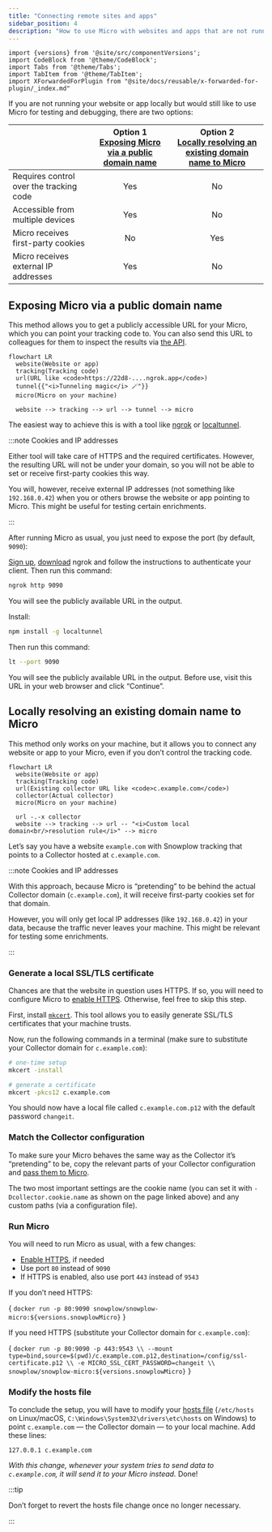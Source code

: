 ```yaml
---
title: "Connecting remote sites and apps"
sidebar_position: 4
description: "How to use Micro with websites and apps that are not running locally."
---
```


```mdx-code-block
import {versions} from '@site/src/componentVersions';
import CodeBlock from '@theme/CodeBlock';
import Tabs from '@theme/Tabs';
import TabItem from '@theme/TabItem';
import XForwardedForPlugin from "@site/docs/reusable/x-forwarded-for-plugin/_index.md"
```

If you are not running your website or app locally but would still like to use Micro for testing and debugging, there are two options:

| | Option 1<br/>[Exposing Micro via a public domain name](#exposing-micro-via-a-public-domain-name) | Option 2<br/>[Locally resolving an existing domain name to Micro](#locally-resolving-an-existing-domain-name-to-micro) |
|---|:-:|:-:|
| Requires control over the tracking code | Yes | No |
| Accessible from multiple devices | Yes | No |
| Micro receives first-party cookies | No | Yes |
| Micro receives external IP addresses | Yes | No |

## Exposing Micro via a public domain name

This method allows you to get a publicly accessible URL for your Micro, which you can point your tracking code to. You can also send this URL to colleagues for them to inspect the results via [the API](/docs/pipeline-components-and-applications/snowplow-micro/api/index.md).

```mermaid
flowchart LR
  website(Website or app)
  tracking(Tracking code)
  url(URL like <code>https://22d8-....ngrok.app</code>)
  tunnel{{"<i>Tunneling magic</i> 🪄"}}
  micro(Micro on your machine)

  website --> tracking --> url --> tunnel --> micro
```

The easiest way to achieve this is with a tool like [ngrok](https://ngrok.com/) or [localtunnel](https://theboroer.github.io/localtunnel-www/).

:::note Cookies and IP addresses

Either tool will take care of HTTPS and the required certificates. However, the resulting URL will not be under your domain, so you will not be able to set or receive first-party cookies this way.

You will, however, receive external IP addresses (not something like `192.168.0.42`) when you or others browse the website or app pointing to Micro. This might be useful for testing certain enrichments.

:::

After running Micro as usual, you just need to expose the port (by default, `9090`):

<Tabs groupId="exposing-micro" queryString>
  <TabItem value="ngrok" label="ngrok" default>

[Sign up](https://dashboard.ngrok.com/signup), [download](https://ngrok.com/download) ngrok and follow the instructions to authenticate your client. Then run this command:

```bash
ngrok http 9090
```

You will see the publicly available URL in the output.

  </TabItem>
  <TabItem value="localtunnel" label="localtunnel">

Install:

```bash
npm install -g localtunnel
```

Then run this command:

```bash
lt --port 9090
```

You will see the publicly available URL in the output. Before use, visit this URL in your web browser and click “Continue”.

  </TabItem>
</Tabs>


## Locally resolving an existing domain name to Micro

This method only works on your machine, but it allows you to connect any website or app to your Micro, even if you don’t control the tracking code.

```mermaid
flowchart LR
  website(Website or app)
  tracking(Tracking code)
  url(Existing collector URL like <code>c.example.com</code>)
  collector(Actual collector)
  micro(Micro on your machine)

  url -.-x collector
  website --> tracking --> url -- "<i>Custom local domain<br/>resolution rule</i>" --> micro
```

Let’s say you have a website `example.com` with Snowplow tracking that points to a Collector hosted at `c.example.com`.

:::note Cookies and IP addresses

With this approach, because Micro is “pretending” to be behind the actual Collector domain (`c.example.com`), it will receive first-party cookies set for that domain.

However, you will only get local IP addresses (like `192.168.0.42`) in your data, because the traffic never leaves your machine. This might be relevant for testing some enrichments.

<XForwardedForPlugin/>

:::

### Generate a local SSL/TLS certificate

Chances are that the website in question uses HTTPS. If so, you will need to configure Micro to [enable HTTPS](/docs/getting-started-with-micro/advanced-usage/index.md#enabling-https). Otherwise, feel free to skip this step.

First, install [`mkcert`](https://github.com/FiloSottile/mkcert). This tool allows you to easily generate SSL/TLS certificates that your machine trusts. 

Now, run the following commands in a terminal (make sure to substitute your Collector domain for `c.example.com`):

```bash
# one-time setup
mkcert -install

# generate a certificate
mkcert -pkcs12 c.example.com
```

You should now have a local file called `c.example.com.p12` with the default password `changeit`.

### Match the Collector configuration

To make sure your Micro behaves the same way as the Collector it’s “pretending” to be, copy the relevant parts of your Collector configuration and [pass them to Micro](/docs/getting-started-with-micro/advanced-usage/index.md#adding-custom-collector-configuration).

The two most important settings are the cookie name (you can set it with `-Dcollector.cookie.name` as shown on the page linked above) and any custom paths (via a configuration file).

### Run Micro

You will need to run Micro as usual, with a few changes:
* [Enable HTTPS](/docs/getting-started-with-micro/advanced-usage/index.md#enabling-https), if needed
* Use port `80` instead of `9090`
* If HTTPS is enabled, also use port `443` instead of `9543`

If you don’t need HTTPS:

<CodeBlock language="bash">{
`docker run -p 80:9090 snowplow/snowplow-micro:${versions.snowplowMicro}`
}</CodeBlock>

If you need HTTPS (substitute your Collector domain for `c.example.com`):

<CodeBlock language="bash">{
`docker run -p 80:9090 -p 443:9543 \\
  --mount type=bind,source=$(pwd)/c.example.com.p12,destination=/config/ssl-certificate.p12 \\
  -e MICRO_SSL_CERT_PASSWORD=changeit \\
  snowplow/snowplow-micro:${versions.snowplowMicro}`
}</CodeBlock>

### Modify the hosts file

To conclude the setup, you will have to modify your [hosts file](https://en.wikipedia.org/wiki/Hosts_(file)) (`/etc/hosts` on Linux/macOS, `C:\Windows\System32\drivers\etc\hosts` on Windows) to point `c.example.com` — the Collector domain — to your local machine. Add these lines:

```
127.0.0.1 c.example.com
```

_With this change, whenever your system tries to send data to `c.example.com`, it will send it to your Micro instead._ Done!

:::tip

Don’t forget to revert the hosts file change once no longer necessary.

:::
